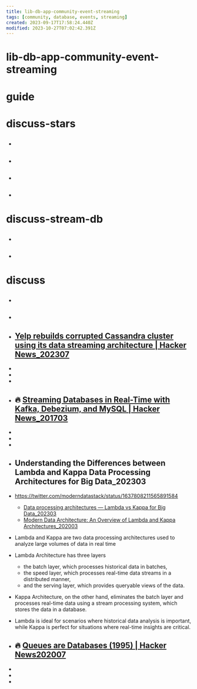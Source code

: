 ```yaml
---
title: lib-db-app-community-event-streaming
tags: [community, database, events, streaming]
created: 2023-09-17T17:58:24.440Z
modified: 2023-10-27T07:02:42.391Z
---
```


# lib-db-app-community-event-streaming

# guide

# discuss-stars
- ## 

- ## 

- ## 

- ## 
# discuss-stream-db
- ## 

- ## 
# discuss
- ## 

- ## 

- ## [Yelp rebuilds corrupted Cassandra cluster using its data streaming architecture | Hacker News_202307](https://news.ycombinator.com/item?id=36771331)
- 
- 
- 

- ## 🔥 [Streaming Databases in Real-Time with Kafka, Debezium, and MySQL | Hacker News_201703](https://news.ycombinator.com/item?id=13995648)
- 
- 
- 

- ## Understanding the Differences between Lambda and Kappa Data Processing Architectures for Big Data_202303
- https://twitter.com/moderndatastack/status/1637808211565891584
  - [Data processing architectures — Lambda vs Kappa for Big Data_202303](https://medium.com/towards-data-engineering/data-processing-architectures-lambda-vs-kappa-for-big-data-8cc9a7edeffd)
  - [Modern Data Architecture: An Overview of Lambda and Kappa Architectures_202003](https://www.credera.com/insights/modern-data-architecture-an-overview-of-lambda-and-kappa-architectures)

- Lambda and Kappa are two data processing architectures used to analyze large volumes of data in real time
- Lambda Architecture has three layers  
  - the batch layer, which processes historical data in batches, 
  - the speed layer, which processes real-time data streams in a distributed manner, 
  - and the serving layer, which provides queryable views of the data.
- Kappa Architecture, on the other hand, eliminates the batch layer and processes real-time data using a stream processing system, which stores the data in a database.
- Lambda is ideal for scenarios where historical data analysis is important, while Kappa is perfect for situations where real-time insights are critical.

- ## 🔥 [Queues are Databases (1995) | Hacker News202007](https://news.ycombinator.com/item?id=23727877)
- 
- 
- 
